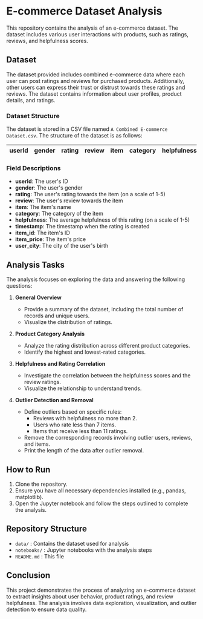 # E-commerce Dataset Analysis

This repository contains the analysis of an e-commerce dataset. The dataset includes various user interactions with products, such as ratings, reviews, and helpfulness scores.

## Dataset

The dataset provided includes combined e-commerce data where each user can post ratings and reviews for purchased products. Additionally, other users can express their trust or distrust towards these ratings and reviews. The dataset contains information about user profiles, product details, and ratings.

### Dataset Structure

The dataset is stored in a CSV file named `A Combined E-commerce Dataset.csv`. The structure of the dataset is as follows:

| userId | gender | rating | review | item | category | helpfulness | timestamp | item_id | item_price | user_city |
|--------|--------|--------|--------|------|----------|-------------|-----------|---------|------------|-----------|

### Field Descriptions

- **userId**: The user's ID
- **gender**: The user's gender
- **rating**: The user's rating towards the item (on a scale of 1-5)
- **review**: The user's review towards the item
- **item**: The item's name
- **category**: The category of the item
- **helpfulness**: The average helpfulness of this rating (on a scale of 1-5)
- **timestamp**: The timestamp when the rating is created
- **item_id**: The item's ID
- **item_price**: The item's price
- **user_city**: The city of the user's birth

## Analysis Tasks

The analysis focuses on exploring the data and answering the following questions:

1. **General Overview**
   - Provide a summary of the dataset, including the total number of records and unique users.
   - Visualize the distribution of ratings.

2. **Product Category Analysis**
   - Analyze the rating distribution across different product categories.
   - Identify the highest and lowest-rated categories.

3. **Helpfulness and Rating Correlation**
   - Investigate the correlation between the helpfulness scores and the review ratings.
   - Visualize the relationship to understand trends.

4. **Outlier Detection and Removal**
   - Define outliers based on specific rules:
     - Reviews with helpfulness no more than 2.
     - Users who rate less than 7 items.
     - Items that receive less than 11 ratings.
   - Remove the corresponding records involving outlier users, reviews, and items.
   - Print the length of the data after outlier removal.

## How to Run

1. Clone the repository.
2. Ensure you have all necessary dependencies installed (e.g., pandas, matplotlib).
3. Open the Jupyter notebook and follow the steps outlined to complete the analysis.

## Repository Structure

- `data/` : Contains the dataset used for analysis
- `notebooks/` : Jupyter notebooks with the analysis steps
- `README.md` : This file

## Conclusion

This project demonstrates the process of analyzing an e-commerce dataset to extract insights about user behavior, product ratings, and review helpfulness. The analysis involves data exploration, visualization, and outlier detection to ensure data quality.
